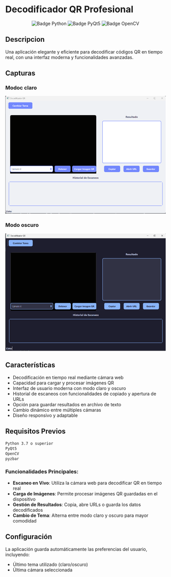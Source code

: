 # Decodificador QR Profesional

<div align="center">
    <img src="https://img.shields.io/badge/Python-3.7%2B-blue" alt="Badge Python">
    <img src="https://img.shields.io/badge/PyQt5-5.15%2B-green" alt="Badge PyQt5">
    <img src="https://img.shields.io/badge/OpenCV-4.5%2B-red" alt="Badge OpenCV">
</div>

<!-- ![Badge License](https://img.shields.io/badge/License-MIT-yellow) -->

## Descripcion

Una aplicación elegante y eficiente para decodificar códigos QR en tiempo real, con una interfaz moderna y funcionalidades avanzadas.

## Capturas

### Modoc claro

![Captura de pantalla del juego](Imagenes/Modo_C.png)

### Modo oscuro

![Captura de pantalla del juego](Imagenes/Modo_O.png)


## Características

- Decodificación en tiempo real mediante cámara web
- Capacidad para cargar y procesar imágenes QR
- Interfaz de usuario moderna con modo claro y oscuro
- Historial de escaneos con funcionalidades de copiado y apertura de URLs
- Opción para guardar resultados en archivo de texto
- Cambio dinámico entre múltiples cámaras
- Diseño responsivo y adaptable

## Requisitos Previos

```
Python 3.7 o superior
PyQt5
OpenCV
pyzbar
```

### Funcionalidades Principales:
- **Escaneo en Vivo**: Utiliza la cámara web para decodificar QR en tiempo real
- **Carga de Imágenes**: Permite procesar imágenes QR guardadas en el dispositivo
- **Gestión de Resultados**: Copia, abre URLs o guarda los datos decodificados
- **Cambio de Tema**: Alterna entre modo claro y oscuro para mayor comodidad

## Configuración

La aplicación guarda automáticamente las preferencias del usuario, incluyendo:
- Último tema utilizado (claro/oscuro)
- Última cámara seleccionada
